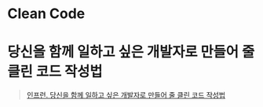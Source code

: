 # Clean Code

# 당신을 함께 일하고 싶은 개발자로 만들어 줄 클린 코드 작성법

> [인프런. 당신을 함께 일하고 싶은 개발자로 만들어 줄 클린 코드 작성법](https://www.inflearn.com/course/%ED%81%B4%EB%A6%B0%EC%BD%94%EB%93%9C-%EC%9E%91%EC%84%B1%EB%B2%95/dashboard)
